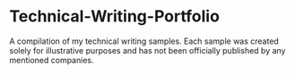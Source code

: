 # Technical-Writing-Portfolio
 A compilation of my technical writing samples. Each sample was created solely for illustrative purposes and has not been officially published by any mentioned companies.
